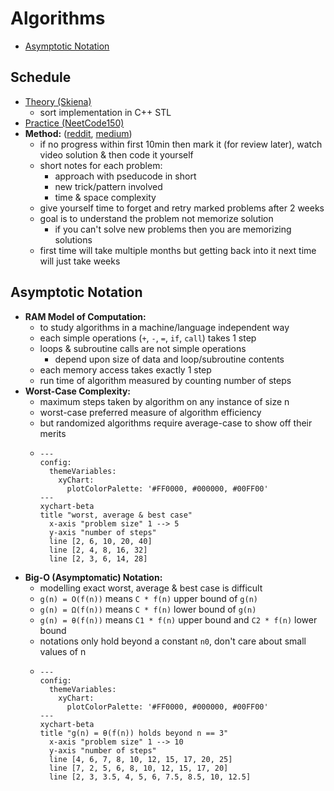 # Algorithms
- [Asymptotic Notation](#asymptotic-notation)

## Schedule <!-- omit from toc -->
- [Theory (Skiena)](https://www3.cs.stonybrook.edu/~skiena/373/videos/)
  - sort implementation in C++ STL
- [Practice (NeetCode150)](https://neetcode.io/practice?tab=neetcode150)
- **Method:** ([reddit](https://www.reddit.com/r/cscareerquestions/comments/ot9ssf/comment/h6tx1vx/?utm_source=share&utm_medium=mweb3x&utm_name=mweb3xcss&utm_term=1&utm_content=share_button), [medium](https://medium.com/@rajbopche/my-preparation-for-algo-ds-193c90952d8c))
  - if no progress within first 10min then mark it (for review later), watch video solution & then code it yourself
  - short notes for each problem:
    - approach with pseducode in short
    - new trick/pattern involved
    - time & space complexity
  - give yourself time to forget and retry marked problems after 2 weeks
  - goal is to understand the problem not memorize solution
    - if you can't solve new problems then you are memorizing solutions
  - first time will take multiple months but getting back into it next time will just take weeks

## Asymptotic Notation
- **RAM Model of Computation:**
  - to study algorithms in a machine/language independent way
  - each simple operations (`+`, `-`, `=`, `if`, `call`) takes 1 step
  - loops & subroutine calls are not simple operations
    - depend upon size of data and loop/subroutine contents
  - each memory access takes exactly 1 step
  - run time of algorithm measured by counting number of steps
- **Worst-Case Complexity:**
  - maximum steps taken by algorithm on any instance of size n
  - worst-case preferred measure of algorithm efficiency
  - but randomized algorithms require average-case to show off their merits
  - ```mermaid
    ---
    config:
      themeVariables:
        xyChart:
          plotColorPalette: '#FF0000, #000000, #00FF00'
    ---
    xychart-beta
    title "worst, average & best case"
      x-axis "problem size" 1 --> 5
      y-axis "number of steps"
      line [2, 6, 10, 20, 40]
      line [2, 4, 8, 16, 32]
      line [2, 3, 6, 14, 28]
    ```
- **Big-O (Asymptomatic) Notation:**
  - modelling exact worst, average & best case is difficult
  - `g(n) = O(f(n))` means `C * f(n)` upper bound of `g(n)`
  - `g(n) = Ω(f(n))` means `C * f(n)` lower bound of `g(n)`
  - `g(n) = θ(f(n))` means `C1 * f(n)` upper bound and `C2 * f(n)` lower bound
  - notations only hold beyond a constant `n0`, don't care about small values of n
  - ```mermaid
    ---
    config:
      themeVariables:
        xyChart:
          plotColorPalette: '#FF0000, #000000, #00FF00'
    ---
    xychart-beta
    title "g(n) = θ(f(n)) holds beyond n == 3"
      x-axis "problem size" 1 --> 10
      y-axis "number of steps"
      line [4, 6, 7, 8, 10, 12, 15, 17, 20, 25]
      line [7, 2, 5, 6, 8, 10, 12, 15, 17, 20]
      line [2, 3, 3.5, 4, 5, 6, 7.5, 8.5, 10, 12.5]
    ```